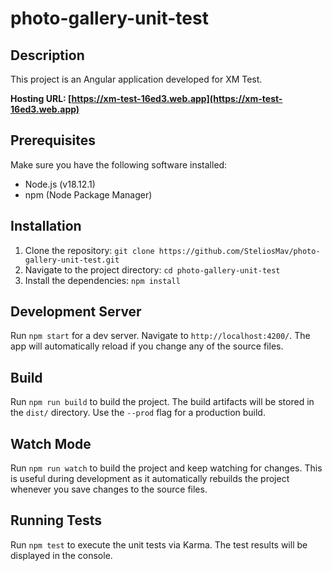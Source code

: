 # photo-gallery-unit-test

## Description

This project is an Angular application developed for XM Test.

**Hosting URL: [https://xm-test-16ed3.web.app](https://xm-test-16ed3.web.app)**

## Prerequisites

Make sure you have the following software installed:

- Node.js (v18.12.1)
- npm (Node Package Manager)

## Installation

1. Clone the repository: `git clone https://github.com/SteliosMav/photo-gallery-unit-test.git`
2. Navigate to the project directory: `cd photo-gallery-unit-test`
3. Install the dependencies: `npm install`

## Development Server

Run `npm start` for a dev server. Navigate to `http://localhost:4200/`. The app will automatically reload if you change any of the source files.

## Build

Run `npm run build` to build the project. The build artifacts will be stored in the `dist/` directory. Use the `--prod` flag for a production build.

## Watch Mode

Run `npm run watch` to build the project and keep watching for changes. This is useful during development as it automatically rebuilds the project whenever you save changes to the source files.

## Running Tests

Run `npm test` to execute the unit tests via Karma. The test results will be displayed in the console.
